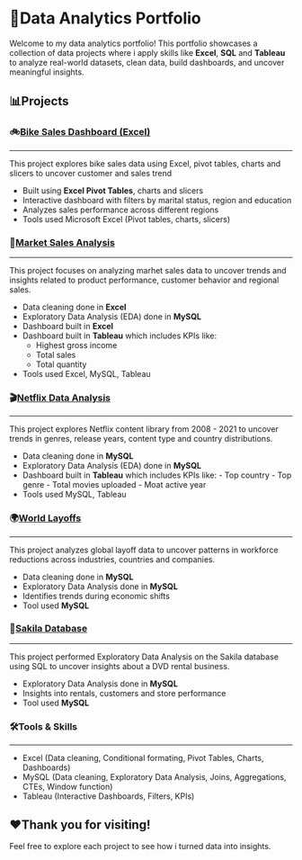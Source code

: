 # 📂Data Analytics Portfolio
Welcome to my data analytics portfolio! This portfolio showcases a collection of data projects where i apply skills like **Excel**, **SQL** and **Tableau** to analyze real-world datasets, clean data, build dashboards, and uncover meaningful insights.

## 📊Projects

### 🚲[Bike Sales Dashboard (Excel)](https://github.com/ObehiGift/Bike_Sales)
--------

This project explores bike sales data using Excel, pivot tables, charts and slicers to uncover customer and sales trend
- Built using **Excel Pivot Tables**, charts and slicers
- Interactive dashboard with filters by marital status, region and education
- Analyzes sales performance across different regions
- Tools used Microsoft Excel (Pivot tables, charts, slicers)


### 🛒[Market Sales Analysis](https://github.com/ObehiGift/Market_sales_2019)
-----------

This project focuses on analyzing marhet sales data to uncover trends and insights related to product performance, customer behavior and regional sales.
- Data cleaning done in **Excel**
- Exploratory Data Analysis (EDA) done in **MySQL**
- Dashboard built in **Excel**
- Dashboard built in **Tableau** which includes KPIs like:
    - Highest gross income
    - Total sales
    - Total quantity
- Tools used Excel, MySQL, Tableau


### 🎬[Netflix Data Analysis](https://github.com/ObehiGift/Netflix)
-----------

This project explores Netflix content library from 2008 - 2021 to uncover trends in genres, release years, content type and country distributions.
- Data cleaning done in **MySQL**
- Exploratory Data Analysis (EDA) done in **MySQL**
- Dashboard built in **Tableau** which includes KPIs like:
      - Top country
      - Top genre
      - Total movies uploaded
      - Moat active year
- Tools used MySQL, Tableau


### 🌍[World Layoffs](https://github.com/ObehiGift/world_layoffs)
---------

This project analyzes global layoff data to uncover patterns in workforce reductions across industries, countries and companies.
- Data cleaning done in **MySQL**
- Exploratory Data Analysis done in **MySQL**
- Identifies trends during economic shifts
- Tool used **MySQL**


### 🎥[Sakila Database](https://github.com/ObehiGift/Sakila)
-----------

This project performed Exploratory Data Analysis on the Sakila database using SQL to uncover insights about a DVD rental business.
- Exploratory Data Analysis done in **MySQL**
- Insights into rentals, customers and store performance
- Tool used **MySQL**


### 🛠Tools & Skills
--------
- Excel (Data cleaning, Conditional formating, Pivot Tables, Charts, Dashboards)
- MySQL (Data cleaning, Exploratory Data Analysis, Joins, Aggregations, CTEs, Window function)
- Tableau (Interactive Dashboards, Filters, KPIs)

❤Thank you for visiting!
----------------
Feel free to explore each project to see how i turned data into insights.
